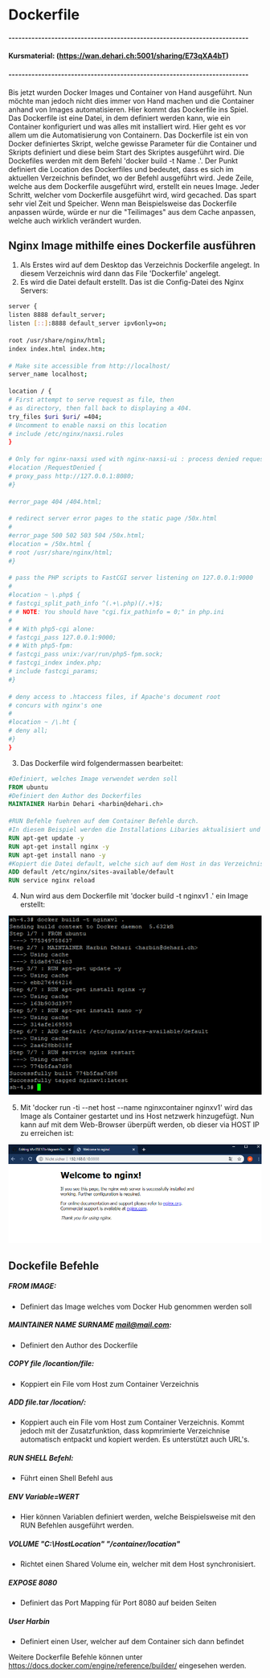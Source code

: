 # Dockerfile

#### -------------------------------------------------------------------------
#### Kursmaterial: (https://wan.dehari.ch:5001/sharing/E73qXA4bT)
#### -------------------------------------------------------------------------

Bis jetzt wurden Docker Images und Container von Hand ausgeführt. Nun möchte man jedoch nicht dies immer von Hand machen und die Container anhand von Images automatisieren. Hier kommt das Dockerfile ins Spiel.
Das Dockerfile ist eine Datei, in dem definiert werden kann, wie  ein Container konfiguriert und was alles mit installiert wird.
Hier geht es vor allem um die Automatisierung von Containern. Das Dockerfile ist ein von Docker definiertes Skript, welche gewisse Parameter für die Container und Skripts definiert und diese beim Start des Skriptes ausgeführt wird.
Die Dockefiles werden mit dem Befehl 'docker build -t Name .'. Der Punkt definiert die Location des Dockerfiles und bedeutet, dass es sich im aktuellen Verzeichnis befindet, wo der Befehl ausgeführt wird. Jede Zeile, welche aus dem Dockerfile ausgeführt wird, erstellt ein neues Image.
Jeder Schritt, welcher vom Dockerfile ausgeführt wird, wird gecached. Das spart sehr viel Zeit und Speicher. Wenn man Beispielsweise das Dockerfile anpassen würde, würde er nur die "Teilimages" aus dem Cache anpassen, welche auch wirklich verändert wurden.

## Nginx Image mithilfe eines Dockerfile ausführen

1) Als Erstes wird auf dem Desktop das Verzeichnis Dockerfile angelegt. In diesem Verzeichnis wird dann das File 'Dockerfile' angelegt.
2) Es wird die Datei default erstellt. Das ist die Config-Datei des Nginx Servers:

```sh
server {
listen 8888 default_server;
listen [::]:8888 default_server ipv6only=on;

root /usr/share/nginx/html;
index index.html index.htm;

# Make site accessible from http://localhost/
server_name localhost;

location / {
# First attempt to serve request as file, then
# as directory, then fall back to displaying a 404.
try_files $uri $uri/ =404;
# Uncomment to enable naxsi on this location
# include /etc/nginx/naxsi.rules
}

# Only for nginx-naxsi used with nginx-naxsi-ui : process denied reques$
#location /RequestDenied {
# proxy_pass http://127.0.0.1:8080;
#}

#error_page 404 /404.html;

# redirect server error pages to the static page /50x.html
#
#error_page 500 502 503 504 /50x.html;
#location = /50x.html {
# root /usr/share/nginx/html;
#}

# pass the PHP scripts to FastCGI server listening on 127.0.0.1:9000
#
#location ~ \.php$ {
# fastcgi_split_path_info ^(.+\.php)(/.+)$;
# # NOTE: You should have "cgi.fix_pathinfo = 0;" in php.ini
#
# # With php5-cgi alone:
# fastcgi_pass 127.0.0.1:9000;
# # With php5-fpm:
# fastcgi_pass unix:/var/run/php5-fpm.sock;
# fastcgi_index index.php;
# include fastcgi_params;
#}

# deny access to .htaccess files, if Apache's document root
# concurs with nginx's one
#
#location ~ /\.ht {
# deny all;
#}
}
```

3) Das Dockerfile wird folgendermassen bearbeitet:
```Dockerfile
#Definiert, welches Image verwendet werden soll
FROM ubuntu
#Definiert den Author des Dockerfiles
MAINTAINER Harbin Dehari <harbin@dehari.ch>

#RUN Befehle fuehren auf dem Container Befehle durch.
#In diesem Beispiel werden die Installations Libaries aktualisiert und anschliessend Nginx installiert
RUN apt-get update -y
RUN apt-get install nginx -y
RUN apt-get install nano -y
#Kopiert die Datei default, welche sich auf dem Host in das Verzeichnis des Containers
ADD default /etc/nginx/sites-available/default
RUN service nginx reload

```
4) Nun wird aus dem Dockerfile mit 'docker build -t nginxv1 .' ein Image erstellt:

![alt text](https://github.com/harbinde/VA-ITSE17b-Vagrant-Docker/blob/master/Docker/IMG/dockerbuild.PNG)

5) Mit 'docker run -ti --net host --name nginxcontainer nginxv1' wird das Image als Container gestartet und ins Host netzwerk hinzugefügt. Nun kann auf mit dem Web-Browser überpüft werden, ob dieser via HOST IP zu erreichen ist:

![alt text](https://github.com/harbinde/VA-ITSE17b-Vagrant-Docker/blob/master/Docker/IMG/dockernetnginx.PNG)

## Dockefile Befehle

##### FROM IMAGE:
* Definiert das Image welches vom Docker Hub genommen werden soll

##### MAINTAINER NAME SURNAME <mail@mail.com>:

* Definiert den Author des Dockerfile
##### COPY file /locantion/file:
* Koppiert ein File vom Host zum Container Verzeichnis

##### ADD file.tar /location/:
* Koppiert auch ein File vom Host zum Container Verzeichnis. Kommt jedoch mit der Zusatzfunktion, dass kopmrimierte Verzeichnise automatisch entpackt und kopiert werden. Es unterstützt auch URL's.

##### RUN SHELL Befehl:
* Führt einen Shell Befehl aus

##### ENV Variable=WERT
* Hier können Variablen definiert werden, welche Beispielsweise mit den RUN Befehlen ausgeführt werden.

##### VOLUME "C:\HostLocation" "/container/location"
* Richtet einen Shared Volume ein, welcher mit dem Host synchronisiert.

##### EXPOSE 8080
* Definiert das Port Mapping für Port 8080 auf beiden Seiten

##### User Harbin
* Definiert einen User, welcher auf dem Container sich dann befindet

Weitere Dockerfile Befehle können unter https://docs.docker.com/engine/reference/builder/ eingesehen werden.
